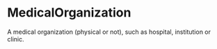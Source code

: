 # MedicalOrganization

A medical organization (physical or not), such as hospital, institution or clinic.
